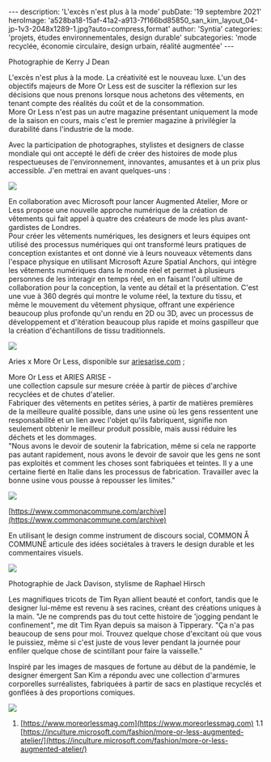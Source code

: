\---
description: 'L'excès n'est plus à la mode'
pubDate: '19 septembre 2021'
heroImage: 'a528ba18-15af-41a2-a913-7f166bd85850_san_kim_layout_04-jp-1v3-2048x1289-1.jpg?auto=compress,format'
author: 'Syntia'
categories: 'projets, études environnementales, design durable'
subcategories: 'mode recyclée, économie circulaire, design urbain, réalité augmentée'
\---

Photographie de Kerry J Dean

L'excès n'est plus à la mode. La créativité est le nouveau luxe. L'un des objectifs majeurs de More Or Less est de susciter la réflexion sur les décisions que nous prenons lorsque nous achetons des vêtements, en tenant compte des réalités du coût et de la consommation.  
More Or Less n'est pas un autre magazine présentant uniquement la mode de la saison en cours, mais c'est le premier magazine à privilégier la durabilité dans l'industrie de la mode.

Avec la participation de photographes, stylistes et designers de classe mondiale qui ont accepté le défi de créer des histoires de mode plus respectueuses de l'environnement, innovantes, amusantes et à un prix plus accessible. J'en mettrai en avant quelques-uns :

![](https://images.prismic.io/syntia/660af314-8dc4-438a-a6aa-cc09513ac68d_mol-breakout-phoebe-app-1-1067x600-1.jpg?auto=compress,format)

En collaboration avec Microsoft pour lancer Augmented Atelier, More or Less propose une nouvelle approche numérique de la création de vêtements qui fait appel à quatre des créateurs de mode les plus avant-gardistes de Londres.  
Pour créer les vêtements numériques, les designers et leurs équipes ont utilisé des processus numériques qui ont transformé leurs pratiques de conception existantes et ont donné vie à leurs nouveaux vêtements dans l'espace physique en utilisant Microsoft Azure Spatial Anchors, qui intègre les vêtements numériques dans le monde réel et permet à plusieurs personnes de les interagir en temps réel, en en faisant l'outil ultime de collaboration pour la conception, la vente au détail et la présentation. C'est une vue à 360 degrés qui montre le volume réel, la texture du tissu, et même le mouvement du vêtement physique, offrant une expérience beaucoup plus profonde qu'un rendu en 2D ou 3D, avec un processus de développement et d'itération beaucoup plus rapide et moins gaspilleur que la création d'échantillons de tissu traditionnels.

![](https://images.prismic.io/syntia/8b16d4b2-155e-4967-9779-de379d8d3973_subscribe-popup.jpg?auto=compress,format)

Aries x More Or Less, disponible sur [ariesarise.com](//ariesarise.com) ;

More Or Less et ARIES ARISE -  
une collection capsule sur mesure créée à partir de pièces d'archive recyclées et de chutes d'atelier.  
Fabriquer des vêtements en petites séries, à partir de matières premières de la meilleure qualité possible, dans une usine où les gens ressentent une responsabilité et un lien avec l'objet qu'ils fabriquent, signifie non seulement obtenir le meilleur produit possible, mais aussi réduire les déchets et les dommages.  
"Nous avons le devoir de soutenir la fabrication, même si cela ne rapporte pas autant rapidement, nous avons le devoir de savoir que les gens ne sont pas exploités et comment les choses sont fabriquées et teintes. Il y a une certaine fierté en Italie dans les processus de fabrication. Travailler avec la bonne usine vous pousse à repousser les limites."

![](https://images.prismic.io/syntia/0c985207-bb6d-45a0-a23e-07749c1b89e0_ezgif-1-08d6b5d2108a.jpg?auto=compress,format)

[https://www.commonacommune.com/archive](https://www.commonacommune.com/archive)

En utilisant le design comme instrument de discours social, COMMON Å COMMUNĒ articule des idées sociétales à travers le design durable et les commentaires visuels.

![](https://images.prismic.io/syntia/ae6164fd-d1d7-4441-b3f7-1f97ee6429eb_1405-kjd-6v3-1024x686-1.jpg?auto=compress,format)

Photographie de Jack Davison, stylisme de Raphael Hirsch

Les magnifiques tricots de Tim Ryan allient beauté et confort, tandis que le designer lui-même est revenu à ses racines, créant des créations uniques à la main. "Je ne comprends pas du tout cette histoire de 'jogging pendant le confinement", me dit Tim Ryan depuis sa maison à Tipperary. "Ça n'a pas beaucoup de sens pour moi. Trouvez quelque chose d'excitant où que vous le puissiez, même si c'est juste de vous lever pendant la journée pour enfiler quelque chose de scintillant pour faire la vaisselle."

Inspiré par les images de masques de fortune au début de la pandémie, le designer émergent San Kim a répondu avec une collection d'armures corporelles surréalistes, fabriquées à partir de sacs en plastique recyclés et gonflées à des proportions comiques.

![](https://images.prismic.io/syntia/06d52891-2727-449d-a27b-13dbeae04002_jackd_090821_010-copy-1024x760-1.jpg?auto=compress,format)

1. [https://www.moreorlessmag.com](https://www.moreorlessmag.com)
1.1 [https://inculture.microsoft.com/fashion/more-or-less-augmented-atelier/](https://inculture.microsoft.com/fashion/more-or-less-augmented-atelier/)
